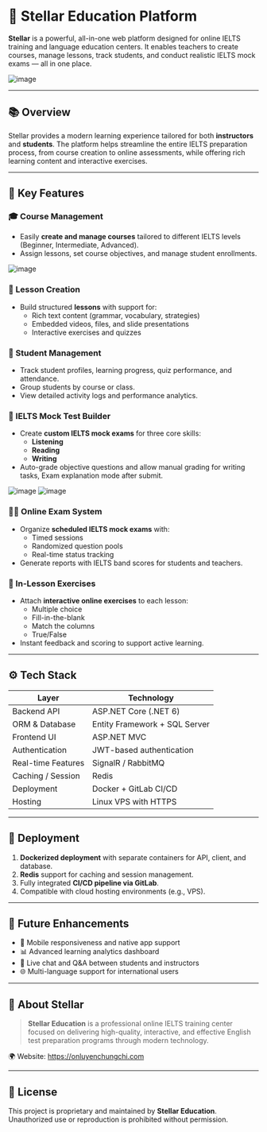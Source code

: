 # 🌟 Stellar Education Platform

**Stellar** is a powerful, all-in-one web platform designed for online IELTS training and language education centers. It enables teachers to create courses, manage lessons, track students, and conduct realistic IELTS mock exams — all in one place.

![image](https://github.com/user-attachments/assets/f9d89869-5cdb-4bfe-8931-288648bb756f)

---

## 📚 Overview

Stellar provides a modern learning experience tailored for both **instructors** and **students**. The platform helps streamline the entire IELTS preparation process, from course creation to online assessments, while offering rich learning content and interactive exercises.

---

## 🔑 Key Features

### 🎓 Course Management
- Easily **create and manage courses** tailored to different IELTS levels (Beginner, Intermediate, Advanced).
- Assign lessons, set course objectives, and manage student enrollments.
  
![image](https://github.com/user-attachments/assets/3972292b-8619-426a-81cc-5686e922e3c5)

### 📝 Lesson Creation
- Build structured **lessons** with support for:
  - Rich text content (grammar, vocabulary, strategies)
  - Embedded videos, files, and slide presentations
  - Interactive exercises and quizzes

### 👥 Student Management
- Track student profiles, learning progress, quiz performance, and attendance.
- Group students by course or class.
- View detailed activity logs and performance analytics.

### 🧪 IELTS Mock Test Builder
- Create **custom IELTS mock exams** for three core skills:
  - **Listening**
  - **Reading**
  - **Writing**
- Auto-grade objective questions and allow manual grading for writing tasks, Exam explanation mode after submit.
  
![image](https://github.com/user-attachments/assets/b51fea61-6b8f-4f88-909d-6f9696993a9e)
![image](https://github.com/user-attachments/assets/5e74c4c0-eaf7-4c21-849b-fb3b897507ce)


### 🧑‍💻 Online Exam System
- Organize **scheduled IELTS mock exams** with:
  - Timed sessions
  - Randomized question pools
  - Real-time status tracking
- Generate reports with IELTS band scores for students and teachers.

### 🧠 In-Lesson Exercises
- Attach **interactive online exercises** to each lesson:
  - Multiple choice
  - Fill-in-the-blank
  - Match the columns
  - True/False
- Instant feedback and scoring to support active learning.

---

## ⚙️ Tech Stack

| Layer               | Technology                      |
|--------------------|----------------------------------|
| Backend API         | ASP.NET Core (.NET 6)           |
| ORM & Database      | Entity Framework + SQL Server   |
| Frontend UI         |  ASP.NET MVC                    |
| Authentication      | JWT-based authentication        |
| Real-time Features  | SignalR / RabbitMQ              |
| Caching / Session   | Redis                           |
| Deployment          | Docker + GitLab CI/CD           |
| Hosting             | Linux VPS with HTTPS            |

---

## 🚀 Deployment

1. **Dockerized deployment** with separate containers for API, client, and database.
2. **Redis** support for caching and session management.
3. Fully integrated **CI/CD pipeline via GitLab**.
4. Compatible with cloud hosting environments (e.g., VPS).

---

## 🧪 Future Enhancements

- 📱 Mobile responsiveness and native app support
- 📊 Advanced learning analytics dashboard
- 💬 Live chat and Q&A between students and instructors
- 🌐 Multi-language support for international users

---

## 🏢 About Stellar

> **Stellar Education** is a professional online IELTS training center focused on delivering high-quality, interactive, and effective English test preparation programs through modern technology.

🌍 Website: https://onluyenchungchi.com

---

## 📄 License

This project is proprietary and maintained by **Stellar Education**. Unauthorized use or reproduction is prohibited without permission.
